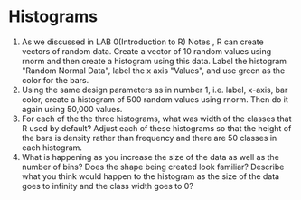 # Histograms

1. As we discussed in LAB 0(Introduction to R) Notes , R can create vectors of random data. Create a vector of 10 random values using rnorm and then create a histogram using this data. Label the histogram "Random Normal Data", label the x axis "Values", and use green as the color for the bars.
2. Using the same design parameters as in number 1, i.e. label, x-axis, bar color, create a histogram of 500 random values using rnorm. Then do it again using 50,000 values.
3. For each of the the three histograms, what was width of the classes that R used by default? Adjust each of these histograms so that the height of the bars is density rather than frequency and there are 50 classes in each histogram.
4. What is happening as you increase the size of the data as well as the number of bins? Does the shape being created look familiar? Describe what you think would happen to the histogram as the size of the data goes to infinity and the class width goes to 0?
